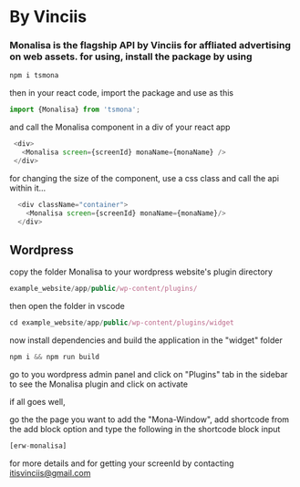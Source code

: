 # By Vinciis

### Monalisa is the flagship API by Vinciis for affliated advertising on web assets. for using, install the package by using

```JavaScript
npm i tsmona
```
then in your react code, import the package and use as this

```JavaScript
import {Monalisa} from 'tsmona';
```
and call the Monalisa component in a div of your react app

```JavaScript
 <div>
   <Monalisa screen={screenId} monaName={monaName} />
 </div>
```
for changing the size of the component, use a css class and call the api within it...

```JavaScript
  <div className="container">
    <Monalisa screen={screenId} monaName={monaName}/>
  </div>
```

## Wordpress

copy the folder Monalisa to your wordpress website's plugin directory

```JavaScript
example_website/app/public/wp-content/plugins/
```

then open the folder in vscode

```JavaScript
cd example_website/app/public/wp-content/plugins/widget
```

now install dependencies and build the application in the "widget" folder

```JavaScript
npm i && npm run build
```
go to you wordpress admin panel and click on "Plugins" tab in the sidebar to see the Monalisa plugin and click on activate

if all goes well,

go the the page you want to add the "Mona-Window", add shortcode from the add block option and type the following in the shortcode block input

```JavaScript
[erw-monalisa]
```

for more details and for getting your screenId by contacting itisvinciis@gmail.com
